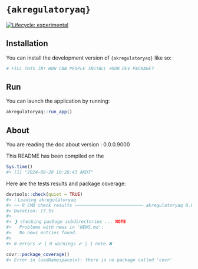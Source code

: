 
<!-- README.md is generated from README.Rmd. Please edit that file -->

# `{akregulatoryaq}`

<!-- badges: start -->

[![Lifecycle:
experimental](https://img.shields.io/badge/lifecycle-experimental-orange.svg)](https://lifecycle.r-lib.org/articles/stages.html#experimental)
<!-- badges: end -->

## Installation

You can install the development version of `{akregulatoryaq}` like so:

``` r
# FILL THIS IN! HOW CAN PEOPLE INSTALL YOUR DEV PACKAGE?
```

## Run

You can launch the application by running:

``` r
akregulatoryaq::run_app()
```

## About

You are reading the doc about version : 0.0.0.9000

This README has been compiled on the

``` r
Sys.time()
#> [1] "2024-08-28 10:26:43 AKDT"
```

Here are the tests results and package coverage:

``` r
devtools::check(quiet = TRUE)
#> ℹ Loading akregulatoryaq
#> ── R CMD check results ────────────────────────── akregulatoryaq 0.0.0.9000 ────
#> Duration: 17.5s
#> 
#> ❯ checking package subdirectories ... NOTE
#>   Problems with news in 'NEWS.md':
#>   No news entries found.
#> 
#> 0 errors ✔ | 0 warnings ✔ | 1 note ✖
```

``` r
covr::package_coverage()
#> Error in loadNamespace(x): there is no package called 'covr'
```
